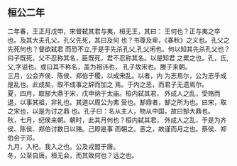 ## 桓公二年

二年春，王正月戊申，宋督弑其君与夷，桓无王，其曰：
王何也？正与夷之卒也。及其大夫孔父。孔父先死，其曰及何
也？书尊及卑，《春秋》之义也。孔父之先死何也？督欲弑君
而恐不立,于是乎先杀孔父,孔父闲也。何以知其先杀孔父也？
曰子既死，父不忍称其名，臣既死，君不忍称其名。以是知君
之累之也。孔，氏,父,字谥也。或曰其不称名，盖为祖讳也，
孔子故宋也。滕子来朝。  
三月，公会齐侯、陈侯、郑伯于稷，以成宋乱。以者，内
为志焉尔，公为志乎成是乱也。此成矣，取不成事之辞而加之
焉。于内之恶，而君子无遗焉尔。  
夏，四月，取郜大鼎于宋，戊申纳于太庙。桓内弑其君，
外成人之乱，受赂而退，以事其祖，非礼也。其道以周公为弗
受也。郜鼎者，郜之所为也。曰宋，取之宋也，以是为讨之鼎
也。孔子曰：名从主人，物从中国，故曰郜大鼎也。  
秋，七月，纪侯来朝。朝时，此其月何也？桓内弑其君，
外成人之乱，于是为齐侯、陈侯、郑伯讨数日以赂。己即是事
而朝之。恶之，故谨而月之也。蔡侯、郑伯会于邓。  
九月，入杞。我入之也。公及戎盟于唐。  
冬，公至自唐。桓无会，而其致何也？远之也。  

